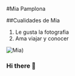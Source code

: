 #Mia Pamplona

##Cualidades de Mia
1. Le gusta la fotografia
2. Ama viajar y conocer

![Mia](https://user-images.githubusercontent.com/100798781/166820571-6175954c-5757-4e25-aaaa-452c12648a2c.png))

### Hi there 👋

<!--
**MiaPamplona/MiaPamplona** is a ✨ _special_ ✨ repository because its `README.md` (this file) appears on your GitHub profile.

Here are some ideas to get you started:

- 🔭 I’m currently working on ...
- 🌱 I’m currently learning ...
- 👯 I’m looking to collaborate on ...
- 🤔 I’m looking for help with ...
- 💬 Ask me about ...
- 📫 How to reach me: ...
- 😄 Pronouns: ...
- ⚡ Fun fact: ...
-->
